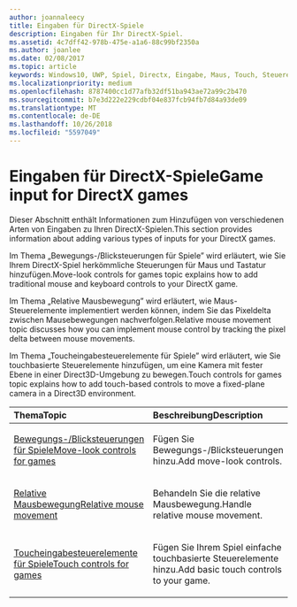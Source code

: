 ```yaml
---
author: joannaleecy
title: Eingaben für DirectX-Spiele
description: Eingaben für Ihr DirectX-Spiel.
ms.assetid: 4c7dff42-978b-475e-a1a6-88c99bf2350a
ms.author: joanlee
ms.date: 02/08/2017
ms.topic: article
keywords: Windows10, UWP, Spiel, Directx, Eingabe, Maus, Touch, Steuerelement
ms.localizationpriority: medium
ms.openlocfilehash: 8787400cc1d77afb32df51ba943ae72a99c2b470
ms.sourcegitcommit: b7e3d222e229cdbf04e837fcb94fb7d84a93de09
ms.translationtype: MT
ms.contentlocale: de-DE
ms.lasthandoff: 10/26/2018
ms.locfileid: "5597049"
---
```

# <a name="game-input-for-directx-games"></a><span data-ttu-id="144d4-104">Eingaben für DirectX-Spiele</span><span class="sxs-lookup"><span data-stu-id="144d4-104">Game input for DirectX games</span></span>

<span data-ttu-id="144d4-105">Dieser Abschnitt enthält Informationen zum Hinzufügen von verschiedenen Arten von Eingaben zu Ihren DirectX-Spielen.</span><span class="sxs-lookup"><span data-stu-id="144d4-105">This section provides information about adding various types of inputs for your DirectX games.</span></span>

<span data-ttu-id="144d4-106">Im Thema „Bewegungs-/Blicksteuerungen für Spiele” wird erläutert, wie Sie Ihrem DirectX-Spiel herkömmliche Steuerungen für Maus und Tastatur hinzufügen.</span><span class="sxs-lookup"><span data-stu-id="144d4-106">Move-look controls for games topic explains how to add traditional mouse and keyboard controls to your DirectX game.</span></span>

<span data-ttu-id="144d4-107">Im Thema „Relative Mausbewegung” wird erläutert, wie Maus-Steuerelemente implementiert werden können, indem Sie das Pixeldelta zwischen Mausebewegungen nachverfolgen.</span><span class="sxs-lookup"><span data-stu-id="144d4-107">Relative mouse movement topic discusses how you can implement mouse control by tracking the pixel delta between mouse movements.</span></span>

<span data-ttu-id="144d4-108">Im Thema „Toucheingabesteuerelemente für Spiele” wird erläutert, wie Sie touchbasierte Steuerelemente hinzufügen, um eine Kamera mit fester Ebene in einer Direct3D-Umgebung zu bewegen.</span><span class="sxs-lookup"><span data-stu-id="144d4-108">Touch controls for games topic explains how to add touch-based controls to move a fixed-plane camera in a Direct3D environment.</span></span>

<table>
<colgroup>
<col width="50%" />
<col width="50%" />
</colgroup>
<thead>
<tr class="header">
<th align="left"><span data-ttu-id="144d4-109">Thema</span><span class="sxs-lookup"><span data-stu-id="144d4-109">Topic</span></span></th>
<th align="left"><span data-ttu-id="144d4-110">Beschreibung</span><span class="sxs-lookup"><span data-stu-id="144d4-110">Description</span></span></th>
</tr>
</thead>
<tbody>
<tr class="odd">
<td align="left"><p><a href="tutorial--adding-move-look-controls-to-your-directx-game.md"><span data-ttu-id="144d4-111">Bewegungs-/Blicksteuerungen für Spiele</span><span class="sxs-lookup"><span data-stu-id="144d4-111">Move-look controls for games</span></span></a></p></td>
<td align="left"><p><span data-ttu-id="144d4-112">Fügen Sie Bewegungs-/Blicksteuerungen hinzu.</span><span class="sxs-lookup"><span data-stu-id="144d4-112">Add move-look controls.</span></span></p></td>
</tr>
<tr class="even">
<td align="left"><p><a href="relative-mouse-movement.md"><span data-ttu-id="144d4-113">Relative Mausbewegung</span><span class="sxs-lookup"><span data-stu-id="144d4-113">Relative mouse movement</span></span></a></p></td>
<td align="left"><p><span data-ttu-id="144d4-114">Behandeln Sie die relative Mausbewegung.</span><span class="sxs-lookup"><span data-stu-id="144d4-114">Handle relative mouse movement.</span></span></p></td>
</tr>
<tr class="odd">
<td align="left"><p><a href="tutorial--adding-touch-controls-to-your-directx-game.md"><span data-ttu-id="144d4-115">Toucheingabesteuerelemente für Spiele</span><span class="sxs-lookup"><span data-stu-id="144d4-115">Touch controls for games</span></span></a></p></td>
<td align="left"><p><span data-ttu-id="144d4-116">Fügen Sie Ihrem Spiel einfache touchbasierte Steuerelemente hinzu.</span><span class="sxs-lookup"><span data-stu-id="144d4-116">Add basic touch controls to your game.</span></span></p></td>
</tr>
</tbody>
</table>